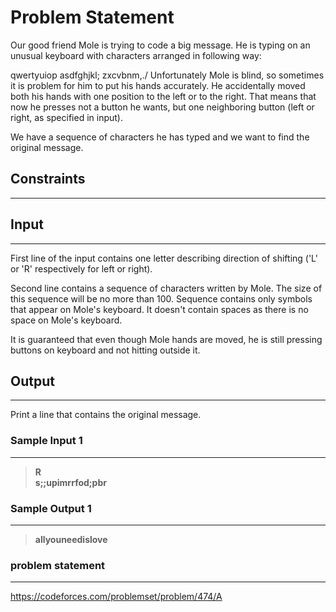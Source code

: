 
# Problem Statement
Our good friend Mole is trying to code a big message. He is typing on an unusual keyboard with characters arranged in following way:


qwertyuiop
asdfghjkl;
zxcvbnm,./
Unfortunately Mole is blind, so sometimes it is problem for him to put his hands accurately. He accidentally moved both his hands with one position to the left or to the right. That means that now he presses not a button he wants, but one neighboring button (left or right, as specified in input).

We have a sequence of characters he has typed and we want to find the original message.

## Constraints
---


## Input
----
First line of the input contains one letter describing direction of shifting ('L' or 'R' respectively for left or right).

Second line contains a sequence of characters written by Mole. The size of this sequence will be no more than 100. Sequence contains only symbols that appear on Mole's keyboard. It doesn't contain spaces as there is no space on Mole's keyboard.

It is guaranteed that even though Mole hands are moved, he is still pressing buttons on keyboard and not hitting outside it.


## Output
---
Print a line that contains the original message.

### Sample Input 1
----
> **R\
s;;upimrrfod;pbr**

### Sample Output  1
----
> **allyouneedislove**


### problem statement
---
https://codeforces.com/problemset/problem/474/A